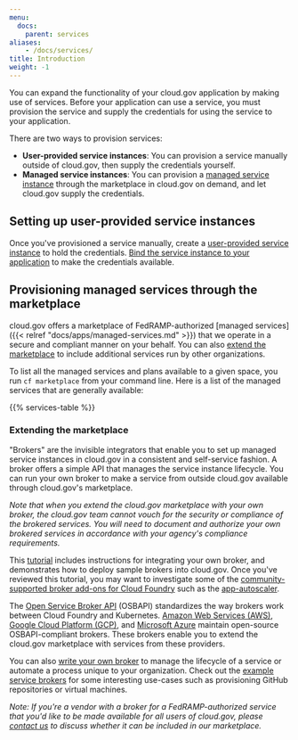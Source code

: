 ```yaml
---
menu:
  docs:
    parent: services
aliases: 
    - /docs/services/
title: Introduction
weight: -1
---
```


You can expand the functionality of your cloud.gov application by making use of services. Before your application can use a service, you must provision the service and supply the credentials for using the service to your application. 

There are two ways to provision services:

- **User-provided service instances**: You can provision a service manually outside of cloud.gov, then supply the credentials yourself.
- **Managed service instances**: You can provision a [managed service instance](https://docs.cloudfoundry.org/devguide/services/#instances) through the marketplace in cloud.gov on demand, and let cloud.gov supply the credentials.

## Setting up user-provided service instances

Once you've provisioned a service manually, create a [user-provided service instance](https://docs.cloudfoundry.org/devguide/services/user-provided.html) to hold the credentials. [Bind the service instance to your application](https://docs.cloudfoundry.org/devguide/services/application-binding.html) to make the credentials available.

## Provisioning managed services through the marketplace

cloud.gov offers a marketplace of FedRAMP-authorized [managed services]({{< relref "docs/apps/managed-services.md" >}}) that we operate in a secure and compliant manner on your behalf. You can also [extend the marketplace](#extending-the-marketplace) to include additional services run by other organizations.

To list all the managed services and plans available to a given space, you run `cf marketplace` from your command line. Here is a list of the managed services that are generally available: 

{{% services-table %}}

### Extending the marketplace

"Brokers" are the invisible integrators that enable you to set up managed service instances in cloud.gov in a consistent and self-service fashion. A broker offers a simple API that manages the service instance lifecycle. You can run your own broker to make a service from outside cloud.gov available through cloud.gov's marketplace. 

*Note that when you extend the cloud.gov marketplace with your own broker, the cloud.gov team cannot vouch for the security or compliance of the brokered services. You will need to document and authorize your own brokered services in accordance with  your agency's compliance requirements.*

This [tutorial](https://github.com/18F/cf-byo-broker) includes instructions for integrating your own broker, and demonstrates how to deploy sample brokers into cloud.gov. Once you've reviewed this tutorial, you may want to investigate some of the [community-supported broker add-ons for Cloud Foundry](https://github.com/cloudfoundry-community?q=broker) such as the [app-autoscaler](https://github.com/cloudfoundry-incubator/app-autoscaler).

The [Open Service Broker API](https://www.openservicebrokerapi.org/) (OSBAPI) standardizes the way brokers work between Cloud Foundry and Kubernetes. [Amazon Web Services (AWS)](https://github.com/awslabs/aws-servicebroker), [Google Cloud Platform (GCP)](https://github.com/GoogleCloudPlatform/gcp-service-broker), and [Microsoft Azure](https://osba.sh/) maintain open-source OSBAPI-compliant brokers. These brokers enable you to extend the cloud.gov marketplace with services from these providers.

You can also [write your own broker](https://docs.cloudfoundry.org/services/) to manage the lifecycle of a service or automate a process unique to your organization. Check out the [example service brokers](https://docs.cloudfoundry.org/services/examples.html) for some  interesting use-cases such as provisioning GitHub repositories or virtual machines.

*Note: If you're a vendor with a broker for a FedRAMP-authorized service that you'd like to be made available for all users of cloud.gov, please [contact us](mailto:cloud-gov-inquiries@gsa.gov) to discuss whether it can be included in our marketplace.*

